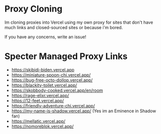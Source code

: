 # Proxy Cloning

Im cloning proxies into Vercel using my own proxy for sites that don't have much links and closed-sourced sites or because i'm bored.

If you have any concerns, write an issue!

# Specter Managed Proxy Links

- https://skibidi-biden.vercel.app
- https://miniature-spoon-chi.vercel.app/
- https://bug-free-octo-dollop.vercel.app/
- https://blackity-toilet.vercel.app/
- https://skobbody-cooked.vercel.app/en/room
- https://rage-elixr.vercel.app/
- https://12-feet.vercel.app/
- https://friendly-adventure-chi.vercel.app/
- https://my-name-is-shadow.vercel.app/ (Yes im an Eminence in Shadow fan)
- https://mellatic.vercel.app/
- https://nomoreblok.vercel.app/
